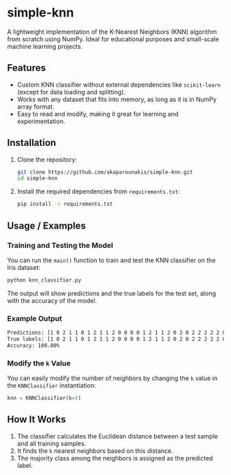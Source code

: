 # simple-knn

A lightweight implementation of the K-Nearest Neighbors (KNN) algorithm from scratch using NumPy. Ideal for educational purposes and small-scale machine learning projects.

## Features

- Custom KNN classifier without external dependencies like `scikit-learn` (except for data loading and splitting).
- Works with any dataset that fits into memory, as long as it is in NumPy array format.
- Easy to read and modify, making it great for learning and experimentation.

## Installation

1. Clone the repository:
   ```bash
   git clone https://github.com/akaparounakis/simple-knn.git
   cd simple-knn
   ```

2. Install the required dependencies from `requirements.txt`:
   ```bash
   pip install -r requirements.txt
   ```

## Usage / Examples

### Training and Testing the Model
You can run the `main()` function to train and test the KNN classifier on the Iris dataset:

```bash
python knn_classifier.py
```

The output will show predictions and the true labels for the test set, along with the accuracy of the model.

### Example Output
```bash
Predictions: [1 0 2 1 1 0 1 2 1 1 2 0 0 0 0 1 2 1 1 2 0 2 0 2 2 2 2 2 0 0]
True labels: [1 0 2 1 1 0 1 2 1 1 2 0 0 0 0 1 2 1 1 2 0 2 0 2 2 2 2 2 0 0]
Accuracy: 100.00%
```

### Modify the `k` Value
You can easily modify the number of neighbors by changing the `k` value in the `KNNClassifier` instantiation:

```python
knn = KNNClassifier(k=5)
```

## How It Works
1. The classifier calculates the Euclidean distance between a test sample and all training samples.
2. It finds the `k` nearest neighbors based on this distance.
3. The majority class among the neighbors is assigned as the predicted label.
